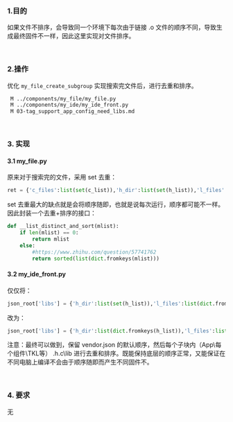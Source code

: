 
### 1.目的

如果文件不排序，会导致同一个环境下每次由于链接 .o 文件的顺序不同，导致生成最终固件不一样，因此这里实现对文件排序。

</br>

### 2.操作

优化 `my_file_create_subgroup` 实现搜索完文件后，进行去重和排序。

```Bash
 M ../components/my_file/my_file.py
 M ../components/my_ide/my_ide_front.py
 M 03-tag_support_app_config_need_libs.md
```

</br>

### 3. 实现

#### 3.1 my_file.py

原来对于搜索完的文件，采用 set 去重：

```Python
ret = {'c_files':list(set(c_list)),'h_dir':list(set(h_list)),'l_files':list(set(l_list))}
```

set 去重最大的缺点就是会将顺序随即，也就是说每次运行，顺序都可能不一样。因此封装一个去重+排序的接口：

```Python
def __list_distinct_and_sort(mlist):
    if len(mlist) == 0:
        return mlist
    else:
        #https://www.zhihu.com/question/57741762
        return sorted(list(dict.fromkeys(mlist)))
```

#### 3.2 my_ide_front.py

仅仅将：

```Python
json_root['libs'] = {'h_dir':list(set(h_list)),'l_files':list(dict.fromkeys(l_list))}
```

改为：

```Python
json_root['libs'] = {'h_dir':list(dict.fromkeys(h_list)),'l_files':list(dict.fromkeys(l_list))}
```

注意：最终可以做到，保留 vendor.json 的默认顺序，然后每个子块内（App\每个组件\TKL等） .h\.c\lib 进行去重和排序。既能保持底层的顺序正常，又能保证在不同电脑上编译不会由于顺序随即而产生不同固件不。

</br>

### 4. 要求

无

